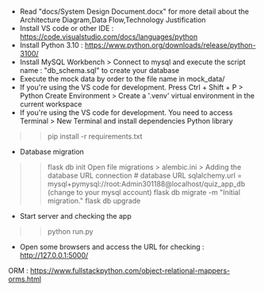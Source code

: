 - Read "docs/System Design Document.docx" for more detail about the Architecture Diagram,Data Flow,Technology Justification
- Install VS code or other IDE : https://code.visualstudio.com/docs/languages/python
- Install Python 3.10 : https://www.python.org/downloads/release/python-3100/
- Install MySQL Workbench > Connect to mysql and execute the script name : "db_schema.sql" to create your database
- Execute the mock data by order to the file name in mock_data/
- If you're using the VS code for development. Press Ctrl + Shift + P > Python Create Environment > Create a '.venv' virtual environment in the current workspace
- If you're using the VS code for development. You need to access Terminal > New Terminal and install dependencies Python library
>> pip install -r requirements.txt
- Database migration
>>flask db init
Open file migrations > alembic.ini > Adding the database URL connection
    # database URL
    sqlalchemy.url = mysql+pymysql://root:Admin301188@localhost/quiz_app_db  (change to your mysql account)
>>flask db migrate -m "Initial migration."
>>flask db upgrade
- Start server and checking the app
>> python run.py
- Open some browsers and access the URL for checking : http://127.0.0.1:5000/

ORM : https://www.fullstackpython.com/object-relational-mappers-orms.html